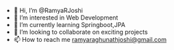 - 👋 Hi, I’m @RamyaRJoshi
- 👀 I’m interested in Web Development
- 🌱 I’m currently learning Springboot,JPA
- 💞️ I’m looking to collaborate on exciting projects
- 📫 How to reach me ramyaraghunathjoshi@gmail.com

<!---
RamyaRJoshi/RamyaRJoshi is a ✨ special ✨ repository because its `README.md` (this file) appears on your GitHub profile.
You can click the Preview link to take a look at your changes.
--->
